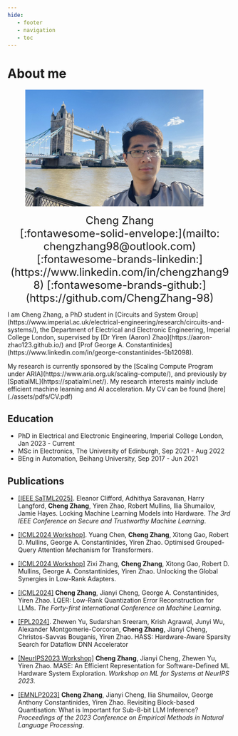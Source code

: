 ```yaml
---
hide:
   - footer
   - navigation
   - toc
---
```



# About me

<figure>
    <img src="./assets/images/selfie.jpg" class="center" width="400">
</figure>

<font size="+2" markdown>
<center>
Cheng Zhang <br> [:fontawesome-solid-envelope:](mailto: chengzhang98@outlook.com)     [:fontawesome-brands-linkedin:](https://www.linkedin.com/in/chengzhang98)     [:fontawesome-brands-github:](https://github.com/ChengZhang-98)
</center>
</font>

<p markdown>
I am Cheng Zhang, a PhD student in [Circuits and System Group](https://www.imperial.ac.uk/electrical-engineering/research/circuits-and-systems/), the Department of Electrical and Electronic Engineering, Imperial College London, supervised by [Dr Yiren (Aaron) Zhao](https://aaron-zhao123.github.io/) and [Prof George A. Constantinides](https://www.linkedin.com/in/george-constantinides-5b12098).
</p>

<p markdown>
My research is currently sponsored by the [Scaling Compute Program under ARIA](https://www.aria.org.uk/scaling-compute/), and previously by [SpatialML](https://spatialml.net/). My research interests mainly include efficient machine learning and AI acceleration. My CV can be found [here](./assets/pdfs/CV.pdf)
</p>

## Education

- PhD in Electrical and Electronic Engineering, Imperial College London, Jan 2023 - Current
- MSc in Electronics, The University of Edinburgh, Sep 2021 - Aug 2022
- BEng in Automation, Beihang University, Sep 2017 - Jun 2021

## Publications

- [<u>\[IEEE SaTML2025\]</u>](https://arxiv.org/abs/2405.20990). Eleanor Clifford, Adhithya Saravanan, Harry Langford, **Cheng Zhang**, Yiren Zhao, Robert Mullins, Ilia Shumailov, Jamie Hayes. Locking Machine Learning Models into Hardware. *The 3rd IEEE Conference on
Secure and Trustworthy Machine Learning*.

- [<u>\[ICML2024 Workshop\]</u>](https://arxiv.org/abs/2406.14963). Yuang Chen, **Cheng Zhang**, Xitong Gao, Robert D. Mullins, George A. Constantinides, Yiren Zhao. Optimised Grouped-Query Attention Mechanism for Transformers.

- [<u>\[ICML2024 Workshop\]</u>](https://arxiv.org/abs/2406.14956) Zixi Zhang, **Cheng Zhang**, Xitong Gao, Robert D. Mullins, George A. Constantinides, Yiren Zhao. Unlocking the Global Synergies in Low-Rank Adapters.

- [<u>\[ICML2024\]</u>](https://arxiv.org/abs/2402.02446) **Cheng Zhang**, Jianyi Cheng, George A. Constantinides, Yiren Zhao. LQER: Low-Rank Quantization Error Reconstruction for LLMs. *The Forty-first International Conference on Machine Learning*.

- [<u>[FPL2024]</u>](https://arxiv.org/abs/2406.03088). Zhewen Yu, Sudarshan Sreeram, Krish Agrawal, Junyi Wu, Alexander Montgomerie-Corcoran, **Cheng Zhang**, Jianyi Cheng, Christos-Savvas Bouganis, Yiren Zhao. HASS: Hardware-Aware Sparsity Search for Dataflow DNN Accelerator

- [<u>\[NeurIPS2023 Workshop\]</u>](http://mlforsystems.org/) **Cheng Zhang**, Jianyi Cheng, Zhewen Yu, Yiren Zhao. MASE: An Efficient Representation for Software-Defined ML Hardware System Exploration. *Workshop on ML for Systems at NeurIPS 2023*.

- [<u>\[EMNLP2023\]</u>](https://aclanthology.org/2023.emnlp-main.617.pdf) **Cheng Zhang**, Jianyi Cheng, Ilia Shumailov, George Anthony Constantinides, Yiren Zhao. Revisiting Block-based Quantisation: What is Important for Sub-8-bit LLM Inference? *Proceedings of the 2023 Conference on Empirical Methods in Natural Language Processing*.
